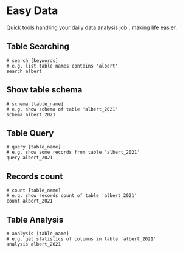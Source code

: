 # Easy Data
Quick tools handling your daily data analysis job , making life easier.

## Table Searching

    # search [keywords] 
    # e.g. list table names contains 'albert'
    search albert

## Show table schema

    # schema [table_name]
    # e.g. show schema of table 'albert_2021'
    schema albert_2021

## Table Query

    # query [table_name]
    # e.g. show some records from table 'albert_2021'
    query albert_2021

## Records count

    # count [table_name]
    # e.g. show records count of table 'albert_2021'
    count albert_2021

## Table Analysis

    # analysis [table_name]
    # e.g. get statistics of columns in table 'albert_2021'
    analysis albert_2021